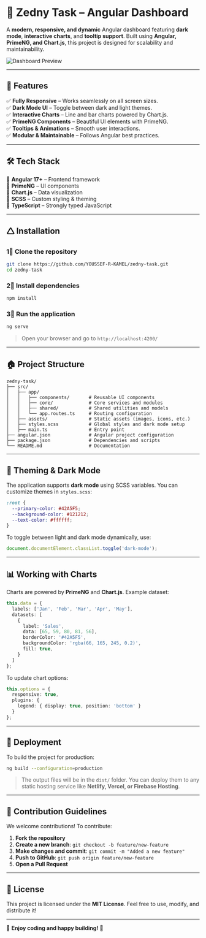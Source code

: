 # 🚀 Zedny Task – Angular Dashboard  

A **modern, responsive, and dynamic** Angular dashboard featuring **dark mode**, **interactive charts**, and **tooltip support**. Built using **Angular, PrimeNG, and Chart.js**, this project is designed for scalability and maintainability.  

![Dashboard Preview](https://via.placeholder.com/1200x600?text=Dashboard+Preview)  

---

## 🎯 Features  

✅ **Fully Responsive** – Works seamlessly on all screen sizes.  
✅ **Dark Mode UI** – Toggle between dark and light themes.  
✅ **Interactive Charts** – Line and bar charts powered by Chart.js.  
✅ **PrimeNG Components** – Beautiful UI elements with PrimeNG.  
✅ **Tooltips & Animations** – Smooth user interactions.  
✅ **Modular & Maintainable** – Follows Angular best practices.  

---

## 🛠️ Tech Stack  

🔹 **Angular 17+** – Frontend framework  
🔹 **PrimeNG** – UI components  
🔹 **Chart.js** – Data visualization  
🔹 **SCSS** – Custom styling & theming  
🔹 **TypeScript** – Strongly typed JavaScript  

---

## 🛆 Installation  

### 1⃣ Clone the repository  

```bash
git clone https://github.com/YOUSSEF-R-KAMEL/zedny-task.git
cd zedny-task
```

### 2⃣ Install dependencies  

```bash
npm install
```

### 3⃣ Run the application  

```bash
ng serve
```

> Open your browser and go to `http://localhost:4200/`  

---

## 🏠 Project Structure  

```
zedny-task/
├── src/
│   ├── app/
│   │   ├── components/       # Reusable UI components
│   │   ├── core/             # Core services and modules
│   │   ├── shared/           # Shared utilities and models
│   │   └── app.routes.ts     # Routing configuration
│   ├── assets/               # Static assets (images, icons, etc.)
│   ├── styles.scss           # Global styles and dark mode setup
│   ├── main.ts               # Entry point
├── angular.json              # Angular project configuration
├── package.json              # Dependencies and scripts
└── README.md                 # Documentation
```

---

## 🌈 Theming & Dark Mode  

The application supports **dark mode** using SCSS variables. You can customize themes in `styles.scss`:  

```scss
:root {
  --primary-color: #42A5F5;
  --background-color: #121212;
  --text-color: #ffffff;
}
```

To toggle between light and dark mode dynamically, use:  

```typescript
document.documentElement.classList.toggle('dark-mode');
```

---

## 📊 Working with Charts  

Charts are powered by **PrimeNG** and **Chart.js**. Example dataset:  

```typescript
this.data = {
  labels: ['Jan', 'Feb', 'Mar', 'Apr', 'May'],
  datasets: [
    {
      label: 'Sales',
      data: [65, 59, 80, 81, 56],
      borderColor: '#42A5F5',
      backgroundColor: 'rgba(66, 165, 245, 0.2)',
      fill: true,
    }
  ]
};
```

To update chart options:  

```typescript
this.options = {
  responsive: true,
  plugins: {
    legend: { display: true, position: 'bottom' }
  }
};
```

---

## 🚀 Deployment  

To build the project for production:  

```bash
ng build --configuration=production
```

> The output files will be in the `dist/` folder. You can deploy them to any static hosting service like **Netlify, Vercel, or Firebase Hosting**.

---

## 📜 Contribution Guidelines  

We welcome contributions! To contribute:  

1. **Fork the repository**  
2. **Create a new branch**: `git checkout -b feature/new-feature`  
3. **Make changes and commit**: `git commit -m "Added a new feature"`  
4. **Push to GitHub**: `git push origin feature/new-feature`  
5. **Open a Pull Request**  

---

## 🐝 License  

This project is licensed under the **MIT License**. Feel free to use, modify, and distribute it!  

---

🌟 **Enjoy coding and happy building!** 🚀


